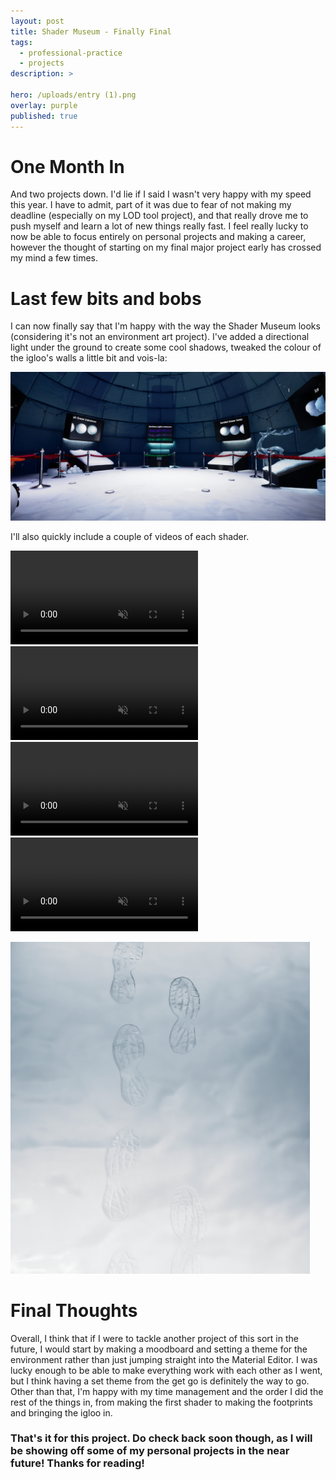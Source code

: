```yaml
---
layout: post
title: Shader Museum - Finally Final
tags:
  - professional-practice
  - projects
description: >
  
hero: /uploads/entry (1).png
overlay: purple
published: true
---
```


# One Month In 
And two projects down. I'd lie if I said I wasn't very happy with my speed this year. I have to admit, part of it was due to fear of not making my deadline (especially on my LOD tool project), and that really drove me to push myself and learn a lot of new things really fast. I feel really lucky to now be able to focus entirely on personal projects and making a career, however the thought of starting on my final major project early has crossed my mind a few times.

# Last few bits and bobs
I can now finally say that I'm happy with the way the Shader Museum looks (considering it's not an environment art project). I've added a directional light under the ground to create some cool shadows, tweaked the colour of the igloo's walls a little bit and vois-la: 

![](/uploads/shaders_final(4).png)

I'll also quickly include a couple of videos of each shader.

<video autoplay loop muted playsinline>
  <source src="uploads/ezgif-5-0a2daf30650f.mp4" type="video/mp4">
</video>

<video autoplay loop muted playsinline>
  <source src="uploads/ezgif-5-fc24c71ede38.mp4" type="video/mp4">
</video>

<video autoplay loop muted playsinline>
  <source src="uploads/ezgif-5-888888252faa.mp4" type="video/mp4">
</video>

<video autoplay loop muted playsinline>
  <source src="ezgif-5-c25488474233.mp4" type="video/mp4">
</video>

![](/uploads/settled_snow_closeup.png)

# Final Thoughts
Overall, I think that if I were to tackle another project of this sort in the future, I would start by making a moodboard and setting a theme for the environment rather than just jumping straight into the Material Editor. I was lucky enough to be able to make everything work with each other as I went, but I think having a set theme from the get go is definitely the way to go. Other than that, I'm happy with my time management and the order I did the rest of the things in, from making the first shader to making the footprints and bringing the igloo in.

### That's it for this project. Do check back soon though, as I will be showing off some of my personal projects in the near future! Thanks for reading!